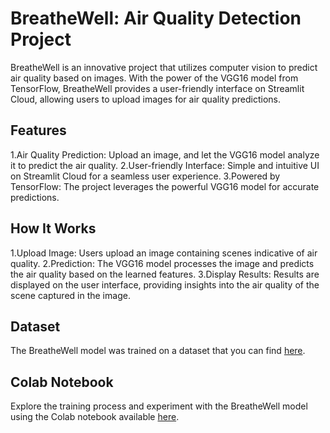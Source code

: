 # BreatheWell: Air Quality Detection Project
BreatheWell is an innovative project that utilizes computer vision to predict air quality based on images. With the power of the VGG16 model from TensorFlow, BreatheWell provides a user-friendly interface on Streamlit Cloud, allowing users to upload images for air quality predictions.
## Features
1.Air Quality Prediction: Upload an image, and let the VGG16 model analyze it to predict the air quality.
2.User-friendly Interface: Simple and intuitive UI on Streamlit Cloud for a seamless user experience.
3.Powered by TensorFlow: The project leverages the powerful VGG16 model for accurate predictions.

## How It Works
1.Upload Image: Users upload an image containing scenes indicative of air quality.
2.Prediction: The VGG16 model processes the image and predicts the air quality based on the learned features.
3.Display Results: Results are displayed on the user interface, providing insights into the air quality of the scene captured in the image.

## Dataset
The BreatheWell model was trained on a dataset that you can find [here](https://www.kaggle.com/datasets/adarshrouniyar/air-pollution-image-dataset-from-india-and-nepal). 

## Colab Notebook
Explore the training process and experiment with the BreatheWell model using the Colab notebook available [here](https://colab.research.google.com/drive/1qGa2QqXLhYHVBefU4W5Z9FK0c3umSvkx#scrollTo=TKv3SZzTMDie).
